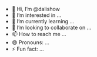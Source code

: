 - 👋 Hi, I’m @dalishow
- 👀 I’m interested in ...
- 🌱 I’m currently learning ...
- 💞️ I’m looking to collaborate on ...
- 📫 How to reach me ...
- 😄 Pronouns: ...
- ⚡ Fun fact: ...

<!---
dalishow/dalishow is a ✨ special ✨ repository because its `README.md` (this file) appears on your GitHub profile.
You can click the Preview link to take a look at your changes.
--->
